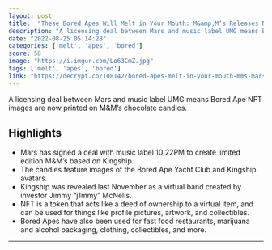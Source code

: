 ```yaml
---
layout: post
title:  "These Bored Apes Will Melt in Your Mouth: M&amp;M’s Releases NFT-Inspired Candy"
description: "A licensing deal between Mars and music label UMG means Bored Ape NFT images are now printed on M&M’s chocolate candies."
date: "2022-08-25 05:14:28"
categories: ['melt', 'apes', 'bored']
score: 58
image: "https://i.imgur.com/Lo63CmZ.jpg"
tags: ['melt', 'apes', 'bored']
link: "https://decrypt.co/108142/bored-apes-melt-in-your-mouth-mms-mars-nft-candy?amp=1"
---
```


A licensing deal between Mars and music label UMG means Bored Ape NFT images are now printed on M&M’s chocolate candies.

## Highlights

- Mars has signed a deal with music label 10:22PM to create limited edition M&M’s based on Kingship.
- The candies feature images of the Bored Ape Yacht Club and Kingship avatars.
- Kingship was revealed last November as a virtual band created by investor Jimmy “j1mmy” McNelis.
- NFT is a token that acts like a deed of ownership to a virtual item, and can be used for things like profile pictures, artwork, and collectibles.
- Bored Apes have also been used for fast food restaurants, marijuana and alcohol packaging, clothing, collectibles, and more.

---
